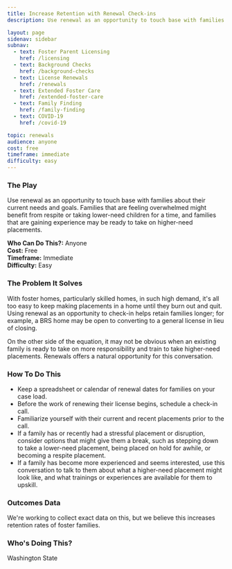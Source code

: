 ```yaml
---
title: Increase Retention with Renewal Check-ins
description: Use renewal as an opportunity to touch base with families about their current needs and goals.

layout: page
sidenav: sidebar
subnav:
  - text: Foster Parent Licensing
    href: /licensing
  - text: Background Checks
    href: /background-checks
  - text: License Renewals
    href: /renewals
  - text: Extended Foster Care
    href: /extended-foster-care
  - text: Family Finding
    href: /family-finding
  - text: COVID-19
    href: /covid-19

topic: renewals
audience: anyone
cost: free
timeframe: immediate
difficulty: easy
---
```



### The Play

Use renewal as an opportunity to touch base with families about their current needs and goals. Families that are feeling overwhelmed might benefit from respite or taking lower-need children for a time, and families that are gaining experience may be ready to take on higher-need placements.

**Who Can Do This?:**
Anyone<br />
**Cost:**
Free<br />
**Timeframe:**
Immediate<br />
**Difficulty:**
Easy<br />

### The Problem It Solves

With foster homes, particularly skilled homes, in such high demand, it's all too easy to keep making placements in a home until they burn out and quit. Using renewal as an opportunity to check-in helps retain families longer; for example, a BRS home may be open to converting to a general license in lieu of closing. 

On the other side of the equation, it may not be obvious when an existing family is ready to take on more responsibility and train to take higher-need placements. Renewals offers a natural opportunity for this conversation.

### How To Do This

* Keep a spreadsheet or calendar of renewal dates for families on your case load.
* Before the work of renewing their license begins, schedule a check-in call.
* Familiarize yourself with their current and recent placements prior to the call.
* If a family has or recently had a stressful placement or disruption, consider options that might give them a break, such as stepping down to take a lower-need placement, being placed on hold for awhile, or becoming a respite placement.
* If a family has become more experienced and seems interested, use this conversation to talk to them about what a higher-need placement might look like, and what trainings or experiences are available for them to upskill.

### Outcomes Data

We're working to collect exact data on this, but we believe this increases retention rates of foster families.

### Who's Doing This?

Washington State